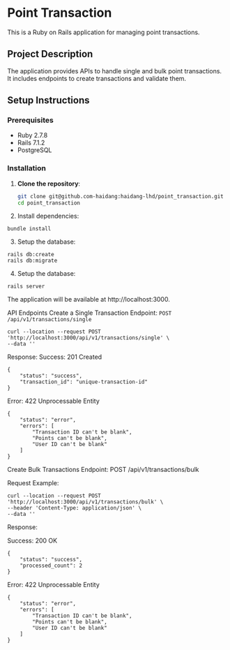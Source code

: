 # Point Transaction

This is a Ruby on Rails application for managing point transactions.

## Project Description

The application provides APIs to handle single and bulk point transactions. It includes endpoints to create transactions and validate them.

## Setup Instructions

### Prerequisites

- Ruby 2.7.8
- Rails 7.1.2
- PostgreSQL

### Installation

1. **Clone the repository**:
   ```sh
   git clone git@github.com-haidang:haidang-lhd/point_transaction.git
   cd point_transaction


2. Install dependencies:

`bundle install`

3. Setup the database:
````
rails db:create
rails db:migrate
````

4. Setup the database:
````
rails server
````

The application will be available at http://localhost:3000.


API Endpoints
Create a Single Transaction
Endpoint: `POST /api/v1/transactions/single`

````
curl --location --request POST 'http://localhost:3000/api/v1/transactions/single' \
--data ''
````

Response:
Success: 201 Created
````
{
    "status": "success",
    "transaction_id": "unique-transaction-id"
}
````

Error: 422 Unprocessable Entity

````
{
    "status": "error",
    "errors": [
        "Transaction ID can't be blank",
        "Points can't be blank",
        "User ID can't be blank"
    ]
}
````


Create Bulk Transactions
Endpoint: POST /api/v1/transactions/bulk

Request Example:
````
curl --location --request POST 'http://localhost:3000/api/v1/transactions/bulk' \
--header 'Content-Type: application/json' \
--data ''
````

Response:

Success: 200 OK

````
{
    "status": "success",
    "processed_count": 2
}
````

Error: 422 Unprocessable Entity

````
{
    "status": "error",
    "errors": [
        "Transaction ID can't be blank",
        "Points can't be blank",
        "User ID can't be blank"
    ]
}
````
